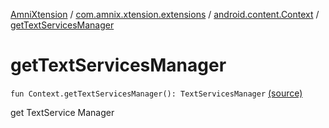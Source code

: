 [AmniXtension](../../index.md) / [com.amnix.xtension.extensions](../index.md) / [android.content.Context](index.md) / [getTextServicesManager](./get-text-services-manager.md)

# getTextServicesManager

`fun Context.getTextServicesManager(): TextServicesManager` [(source)](https://github.com/AmniX/AmniXTension/tree/master/AmniXtension/src/main/java/com/amnix/xtension/extensions/ContextExtension.kt#L629)

get TextService Manager


